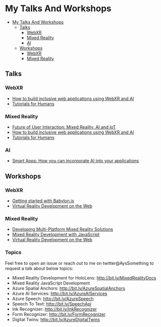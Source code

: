 # My Talks And Workshops

- [My Talks And Workshops](#my-talks-and-workshops)
  - [Talks](#talks)
    - [WebXR](#webxr)
    - [Mixed Reality](#mixed-reality)
    - [AI](#ai)
  - [Workshops](#workshops)
    - [WebXR](#webxr-1)
    - [Mixed Reality](#mixed-reality-1)


## Talks

### WebXR

- [How to build inclusive web applications using WebXR and AI](./Talks/HowToBuildInclusiveWebApplicationsWebXR&AI.md)
- [Tutorials for Humans](./Talks/TutorialsForHumans.md)
<!-- - []() -->

### Mixed Reality

- [Future of User Interaction: Mixed Reality, AI and IoT](./Talks/FutureUX)
- [How to build inclusive web applications using WebXR and AI](./Talks/HowToBuildInclusiveWebApplicationsWebXR&AI.md)
- [Tutorials for Humans](./Talks/TutorialsForHumans.md)

### AI

- [Smart Apps: How you can incorporate AI into your applications](./Talks/IncorporateAI.md)

## Workshops

### WebXR

- [Getting started with Babylon.js](./Workshops/GettingStartedWithBabylonJS.md)
- [Virtual Reality Development on the Web](http://bit.ly/fem-webvr)

### Mixed Reality

- [Developing Multi-Platform Mixed Reality Solutions](./Workshops/DevelopingMulti-PlatformMixedRealitySolutions.md)
- [Mixed Reality Development with JavaScript](https://github.com/Yonet/MRDocs)
- [Virtual Reality Development on the Web](http://bit.ly/fem-webvr)

### Topics 

Feel free to open an issue or reach out to me on twitter@AysSomething to request a talk about below topics:

* Mixed Reality Development for HoloLens: http://bit.ly/MixedRealityDocs
* Mixed Reality JavaScript Development
* Azure Spatial Anchors: http://bit.ly/AzureSpatialAnchors
* Azure AI Services: http://bit.ly/AzureAIServices
* Azure Speech: http://bit.ly/AzureSpeech
* Speech To Text: http://bit.ly/SpeechApi
* Ink Recognizer: http://bit.ly/InkRecognizer
* Form Recognizer: http://bit.ly/FormRecognizer
* Digital Twins: http://bit.ly/AzureDigitalTwins
